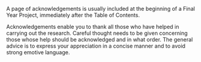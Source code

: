 A page of acknowledgements is usually included at the beginning of a Final Year Project, immediately after the Table of Contents.

Acknowledgements enable you to thank all those who have helped in carrying out the research. Careful thought needs to be given concerning those whose help should be acknowledged and in what order. The general advice is to express your appreciation in a concise manner and to avoid strong emotive language.
